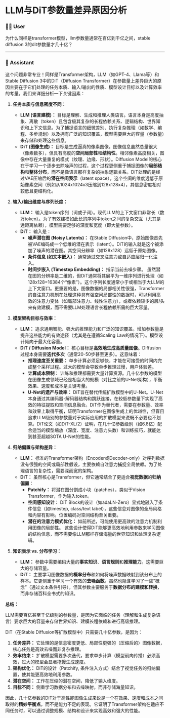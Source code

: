 # LLM与DiT参数量差异原因分析

### 🧑‍💻 User

为什么同样是transformer模型，llm参数量通常在百亿到千亿之间，stable diffusion 3的dit参数量才几十亿？

---

### 🤖 Assistant

这个问题非常专业！同样是Transformer架构，LLM（如GPT-4、Llama等）和Stable Diffusion 3中的DiT（Diffusion Transformer）在参数量上差异巨大的原因主要在于它们处理的任务本质、输入/输出的性质、模型设计目标以及计算效率的考量。我们来详细分析一下关键因素：

1.  **任务本质与信息密度不同：**
    *   **LLM (语言建模)：** 目标是理解、生成和推理人类语言。语言本身是高度抽象、离散（token）且包含极其复杂的长程依赖关系、逻辑结构、世界知识和上下文信息。为了捕捉语言的细微差别、执行复杂推理（如数学、编程、多步规划）以及拥有广泛的知识覆盖，模型需要巨大的容量（参数量）来存储和处理这些信息。
    *   **DiT (图像生成)：** 目标是生成逼真的像素图像。图像信息虽然总量很大（像素数多），但具有高度的**空间局部性**和**结构性**。相邻像素高度相关，图像中存在大量重复的模式（纹理、边缘、形状）。Diffusion Model的核心在于学习一个逐步去除噪声的过程，这个过程更侧重于捕捉图像的**局部结构**和**整体分布**，而不是像语言那样复杂的抽象逻辑关系。DiT处理的是经过VAE压缩后的**潜在空间表示**（latent space），这个空间的维度远低于原始像素空间（例如从1024x1024x3压缩到128x128x4），其信息密度相对较低且更结构化。

2.  **输入/输出维度与序列长度：**
    *   **LLM：** 输入是token序列（词或子词）。现代LLM的上下文窗口非常长（数万token）。为了有效建模如此长的序列中token之间的复杂交互（尤其是远距离依赖），模型需要足够的深度和宽度（即大量参数）。
    *   **DiT：** 输入是：
        *   **噪声潜在图 (Noisy Latents)：** 在Stable Diffusion中，原始图像首先被VAE编码成一个低维的潜在表示（latent）。DiT的输入就是这个被添加了噪声的潜在图。其空间分辨率（如128x128）远低于原始图像。
        *   **条件信息 (如文本嵌入)：** 通常通过交叉注意力或自适应层归一化注入。
        *   **时间步嵌入 (Timestep Embedding)：** 指示当前去噪步骤。
        虽然潜在图的分辨率是二维的，但DiT通常将其展平为一维序列进行处理（如128x128=16384个“像素”）。这个序列长度通常小于或相当于大LLM的上下文窗口。更重要的是，图像数据的局部相关性很强，Transformer的自注意力机制在处理这种具有强空间局部性的数据时，可以利用高效的注意力变体（如局部注意力、线性注意力），或者依赖较少的层/头来有效建模，而不需要LLM处理语言长程依赖所需的巨大容量。

3.  **模型架构目标与效率：**
    *   **LLM：** 追求通用智能、强大的推理能力和广泛的知识覆盖。增加参数量是提升这些能力的有效途径（尤其是在遵循Scaling Law的情况下）。模型设计倾向于最大化容量。
    *   **DiT / Diffusion Model：** 核心目标是**高效地生成高质量图像**。Diffusion过程本身需要**迭代多次**（通常20-50步甚至更多）。这意味着：
        *   **推理速度至关重要：** 单步计算必须足够快，才能在可接受的时间内完成整个采样过程。过大的模型会导致单步推理过慢，用户体验差。
        *   **计算成本限制：** 训练和推理都需要大量计算资源。几十亿参数的模型在图像生成领域已经是相当大的规模（对比之前的U-Net架构），平衡效果、速度和成本是关键考量。
        *   **U-Net的遗产与效率：** DiT旨在替代传统扩散模型中的U-Net。U-Net本身通过其编码器-解码器结构和跳跃连接，在较低参数量下实现了高效的特征提取和空间信息融合。DiT作为替代者，需要在参数量、效率和效果上取得平衡，证明Transformer在图像生成上的优越性，但盲目追求LLM级别的参数量对于实际应用的扩散模型来说既不必要也不划算。DiT论文（如DiT-XL/2）证明，在几十亿参数级别（如6.8亿）配合适当的模型缩放（深度、宽度、注意力头数）和训练技巧，就能达到甚至超越SOTA U-Net的性能。

4.  **归纳偏置与架构差异：**
    *   **LLM：** 标准的Transformer架构（Encoder或Decoder-only）对序列数据没有很强的空间或局部性假设，主要依赖自注意力捕捉全局依赖。为了处理语言的复杂性，需要深而宽的架构。
    *   **DiT：** 虽然核心是Transformer，但它通常结合了更适合**视觉数据**的**归纳偏置**：
        *   **Patchify：** 将潜在图分割成小块（patches），类似于Vision Transformer，作为输入token。
        *   **空间感知设计：** DiT Block的设计（如adaLN-Zero）显式地融入了条件信息（如timestep, class/text label），这些信息对图像的全局风格和内容有影响。位置编码对空间结构至关重要。
        *   **潜在的注意力模式优化：** 如前所述，可能使用更高效的注意力机制利用图像的局部性。
        这些设计使得DiT能够更高效地利用参数来学习图像的结构信息，而不需要像LLM那样存储海量的世界知识和处理复杂逻辑。

5.  **知识表示 vs. 分布学习：**
    *   **LLM：** 参数中需要编码大量的**事实知识**、**语言规则**和**推理能力**。这需要巨大的存储容量。
    *   **DiT：** 主要学习图像数据的**概率分布**和如何将噪声数据映射到该分布上的样本。它更侧重于学习一个有效的**去噪函数**。虽然也隐含学习了一些“概念”（通过文本条件引导），但其参数主要服务于**数据分布的建模和转换**，而非存储百科全书式的知识。

**总结：**

LLM需要百亿甚至千亿级别的参数量，是因为它面临的任务（理解和生成复杂语言）要求巨大的容量来存储世界知识、建模长程依赖和进行高级推理。

DiT（在Stable Diffusion等扩散模型中）只需要几十亿参数，是因为：
1.  **任务差异：** 它处理的是信息密度更低、局部性更强的（压缩后的）图像数据，核心任务是高效去噪而非复杂推理。
2.  **效率约束：** 扩散模型需要多次迭代，要求单步计算（模型前向传播）必须高效，过大的模型会显著拖慢生成速度。
3.  **架构优化：** DiT的设计（Patchify, 条件注入方式）结合了视觉任务的归纳偏置，使其能更高效地利用参数。
4.  **潜在空间：** 工作在压缩的潜在空间，降低了输入维度。
5.  **目标不同：** 侧重学习数据分布和去噪映射，而非存储海量知识。

因此，几十亿参数的DiT对于高性能图像生成来说是一个在效果、速度和成本之间取得的**精妙平衡点**，而不是能力不足的表现。它证明了Transformer架构在适应不同任务时，可以通过调整规模、结构和设计来实现高效和强大的性能。
